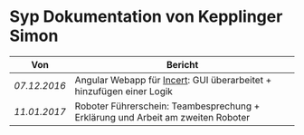 # Syp Dokumentation von Kepplinger Simon

| Von | Bericht |
| --- | --- |
|*07.12.2016*|Angular Webapp für [Incert](http://www.incert.at): GUI überarbeitet + hinzufügen einer Logik|
|*11.01.2017*|Roboter Führerschein: Teambesprechung + Erklärung und Arbeit am zweiten Roboter|